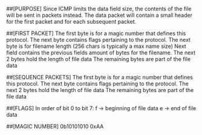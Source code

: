 
##[PURPOSE]
Since ICMP limits the data field size, the contents of the file will be sent
in packets instead. The data packet will contain a small header for the first
packet and for each subsequent packet.

##[FIRST PACKET]
The first byte is for a magic number that defines this protocol.
The next byte contains flags pertaining to the protocol.
The next byte is for filename length (256 chars is typically a max name size)
Next field contains the previous fields amount of bytes for the filename.
The next 2 bytes hold the length of file data
The remaining bytes are part of the file data

##[SEQUENCE PACKETS]
The first byte is for a magic number that defines this protocol.
The next byte contains flags pertaining to the protocol.
The next 2 bytes hold the length of file data
The remaining bytes are part of the file data

##[FLAGS]
In order of bit 0 to bit 7:
f -> beginning of file data
e -> end of file data

##[MAGIC NUMBER]
0b10101010
0xAA

